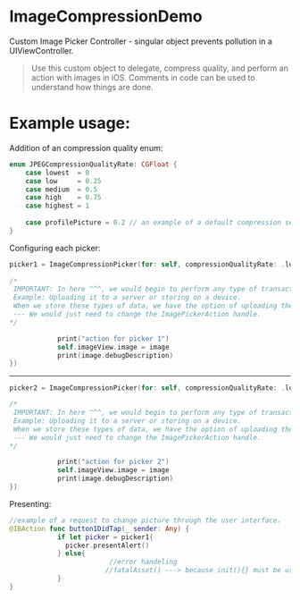 # ImageCompressionDemo

Custom Image Picker Controller - singular object prevents pollution in a UIViewController.
> Use this custom object to delegate, compress quality, and perform an action with images in iOS.
> Comments in code can be used to understand how things are done. 

# Example usage:
Addition of an compression quality enum:
```Swift
enum JPEGCompressionQualityRate: CGFloat {
    case lowest  = 0
    case low     = 0.25
    case medium  = 0.5
    case high    = 0.75
    case highest = 1
    
    case profilePicture = 0.2 // an example of a default compression setting that may be applicable.
}
```

Configuring each picker:

```Swift
picker1 = ImageCompressionPicker(for: self, compressionQualityRate: .lowest, action: { (image) in
            
/*
 IMPORTANT: In here ^^^, we would begin to perform any type of transaction for the image.
 Example: Uploading it to a server or storing on a device.
 When we store these types of data, we have the option of uploading the ImageData object itself, or we may convert it to a UIImage and then proceed.
 --- We would just need to change the ImagePickerAction handle.
*/

            print("action for picker 1")
            self.imageView.image = image
            print(image.debugDescription)
})
```
-------------------------------------   
```Swift
picker2 = ImageCompressionPicker(for: self, compressionQualityRate: .lowest, action: { (image) in

/*
 IMPORTANT: In here ^^^, we would begin to perform any type of transaction for the image.
 Example: Uploading it to a server or storing on a device.
 When we store these types of data, we have the option of uploading the ImageData object itself, or we may convert it to a UIImage and then proceed.
 --- We would just need to change the ImagePickerAction handle.
*/

            print("action for picker 2")
            self.imageView.image = image
            print(image.debugDescription)
})
```

Presenting:
```Swift
//example of a request to change picture through the user interface.
@IBAction func button1DidTap(_ sender: Any) {
            if let picker = picker1{
              picker.presentAlert()
            } else{
                         //error handeling
                        //fatalAsset() ---> because init(){} must be used.
            }
}
```
